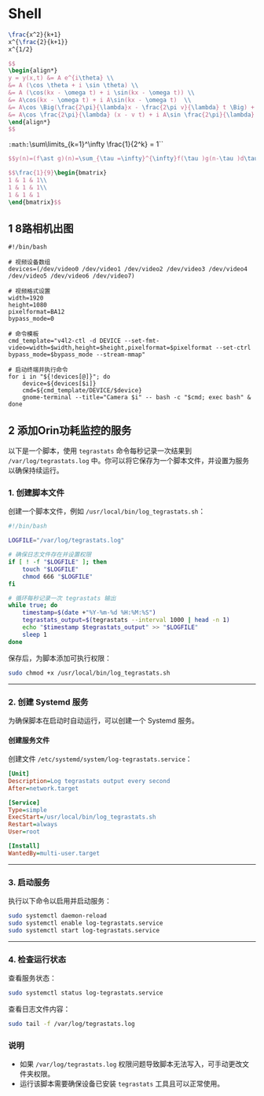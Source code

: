 # Shell

```latex
\frac{x^2}{k+1}
x^{\frac{2}{k+1}}
x^{1/2}
```

```latex
$$
\begin{align*}
y = y(x,t) &= A e^{i\theta} \\
&= A (\cos \theta + i \sin \theta) \\
&= A (\cos(kx - \omega t) + i \sin(kx - \omega t)) \\
&= A\cos(kx - \omega t) + i A\sin(kx - \omega t)  \\
&= A\cos \Big(\frac{2\pi}{\lambda}x - \frac{2\pi v}{\lambda} t \Big) + i A\sin \Big(\frac{2\pi}{\lambda}x - \frac{2\pi v}{\lambda} t \Big)  \\
&= A\cos \frac{2\pi}{\lambda} (x - v t) + i A\sin \frac{2\pi}{\lambda} (x - v t)
\end{align*}
$$
```

`:math:`\sum\limits_{k=1}^\infty \frac{1}{2^k} = 1``

```latex
$$y(n)=(f\ast g)(n)=\sum_{\tau =\infty}^{\infty}f(\tau )g(n-\tau )d\tau $$
```

```latex
$$\frac{1}{9}\begin{bmatrix}
1 & 1 & 1\\
1 & 1 & 1\\
1 & 1 & 1
\end{bmatrix}$$
```
## 1 8路相机出图
```shell
#!/bin/bash

# 视频设备数组
devices=(/dev/video0 /dev/video1 /dev/video2 /dev/video3 /dev/video4 /dev/video5 /dev/video6 /dev/video7)

# 视频格式设置
width=1920
height=1080
pixelformat=BA12
bypass_mode=0

# 命令模板
cmd_template="v4l2-ctl -d DEVICE --set-fmt-video=width=$width,height=$height,pixelformat=$pixelformat --set-ctrl bypass_mode=$bypass_mode --stream-mmap"

# 启动终端并执行命令
for i in "${!devices[@]}"; do
    device=${devices[$i]}
    cmd=${cmd_template/DEVICE/$device}
    gnome-terminal --title="Camera $i" -- bash -c "$cmd; exec bash" &
done

```

## 2 添加Orin功耗监控的服务
以下是一个脚本，使用 `tegrastats` 命令每秒记录一次结果到 `/var/log/tegrastats.log` 中。你可以将它保存为一个脚本文件，并设置为服务以确保持续运行。

### 1. 创建脚本文件
创建一个脚本文件，例如 `/usr/local/bin/log_tegrastats.sh`：

```bash
#!/bin/bash

LOGFILE="/var/log/tegrastats.log"

# 确保日志文件存在并设置权限
if [ ! -f "$LOGFILE" ]; then
    touch "$LOGFILE"
    chmod 666 "$LOGFILE"
fi

# 循环每秒记录一次 tegrastats 输出
while true; do
    timestamp=$(date +"%Y-%m-%d %H:%M:%S")
    tegrastats_output=$(tegrastats --interval 1000 | head -n 1)
    echo "$timestamp $tegrastats_output" >> "$LOGFILE"
    sleep 1
done
```

保存后，为脚本添加可执行权限：

```bash
sudo chmod +x /usr/local/bin/log_tegrastats.sh
```

---

### 2. 创建 Systemd 服务
为确保脚本在启动时自动运行，可以创建一个 Systemd 服务。

#### 创建服务文件
创建文件 `/etc/systemd/system/log-tegrastats.service`：

```ini
[Unit]
Description=Log tegrastats output every second
After=network.target

[Service]
Type=simple
ExecStart=/usr/local/bin/log_tegrastats.sh
Restart=always
User=root

[Install]
WantedBy=multi-user.target
```

---

### 3. 启动服务
执行以下命令以启用并启动服务：

```bash
sudo systemctl daemon-reload
sudo systemctl enable log-tegrastats.service
sudo systemctl start log-tegrastats.service
```

---

### 4. 检查运行状态
查看服务状态：

```bash
sudo systemctl status log-tegrastats.service
```

查看日志文件内容：

```bash
sudo tail -f /var/log/tegrastats.log
```

### 说明
- 如果 `/var/log/tegrastats.log` 权限问题导致脚本无法写入，可手动更改文件夹权限。
- 运行该脚本需要确保设备已安装 `tegrastats` 工具且可以正常使用。


